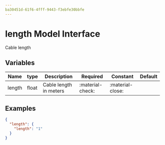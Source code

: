 ```yaml
---
ba30451d-61f6-4fff-9443-f3ebfe30bbfe
---
```


# length Model Interface

Cable length

## Variables

| Name   | type   | Description            | Required         | Constant         | Default   |
| ------ | ------ | ---------------------- | ---------------- | ---------------- | --------- |
| length | float  | Cable length in meters | :material-check: | :material-close: |           |



## Examples

```json
{
  "length": {
    "length": "1"
  }
}
```
